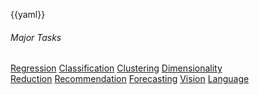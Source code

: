 {{yaml}}

<!-- _class: lead -->

###### Major Tasks

<div class="dashboard-tiles">
  <a class="tile-link" href="major/index.html" style="--tile-bg-img:url('/assets/2025-10-01-08-41-30.png');">Regression</a>
  <a class="tile-link" href="classification/index.html" style="--tile-bg-img:url('/assets/2025-10-04-08-15-36.png');">Classification</a>
  <a class="tile-link" href="major/index.html" style="--tile-bg-img:url('/assets/2025-10-09-22-03-03.png');">Clustering</a>
  <a class="tile-link" href="major/index.html" style="--tile-bg-img:url('/assets/2025-10-01-08-41-30.png');">Dimensionality<br>Reduction</a>
  <a class="tile-link" href="major/index.html" style="--tile-bg-img:url('/assets/2025-10-09-22-24-37.png');">Recommendation</a>
  <a class="tile-link" href="major/index.html" style="--tile-bg-img:url('/assets/2025-10-09-22-23-37.png');">Forecasting</a>
  <a class="tile-link" href="major/index.html" style="--tile-bg-img:url('/assets/2025-10-09-22-21-33.png');">Vision</a>
  <a class="tile-link" href="major/index.html" style="--tile-bg-img:url('/assets/2025-10-09-22-22-22.png');">Language</a>
</div>
